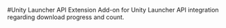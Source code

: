 #Unity Launcher API Extension
Add-on for Unity Launcher API integration regarding download progress and count.